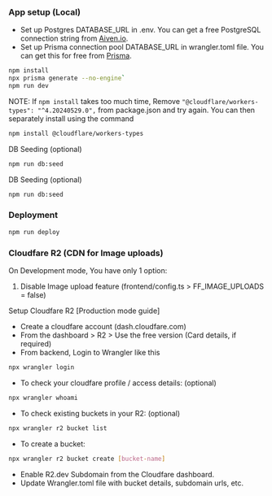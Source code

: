 ### App setup (Local)

- Set up Postgres DATABASE_URL in .env. You can get a free PostgreSQL connection string from [Aiven.io](https://aiven.io/).
- Set up Prisma connection pool DATABASE_URL in wrangler.toml file. You can get this for free from [Prisma](https://www.prisma.io/data-platform/accelerate).

```bash
npm install
npx prisma generate --no-engine`
npm run dev
```

NOTE: If `npm install` takes too much time, Remove `"@cloudflare/workers-types": "^4.20240529.0",` from package.json and try again. You can then separately install using the command 
```bash 
npm install @cloudflare/workers-types
 ```

DB Seeding (optional)
```bash
npm run db:seed
```

DB Seeding (optional)
```bash
npm run db:seed
```

### Deployment 
```bash
npm run deploy
```


### Cloudfare R2 (CDN for Image uploads)

On Development mode, You have only 1 option:
1. Disable Image upload feature (frontend/config.ts > FF_IMAGE_UPLOADS = false)

Setup Cloudfare R2 [Production mode guide]

- Create a cloudfare account (dash.cloudfare.com)
- From the dashboard > R2 > Use the free version (Card details, if required)
- From backend, Login to Wrangler like this
```bash
npx wrangler login
```
- To check your cloudfare profile / access details: (optional)
```bash
npx wrangler whoami
```
- To check existing buckets in your R2: (optional)
```bash
npx wrangler r2 bucket list
```
- To create a bucket:
```bash
npx wrangler r2 bucket create [bucket-name]
```
- Enable R2.dev Subdomain from the Cloudfare dashboard.
- Update Wrangler.toml file with bucket details, subdomain urls, etc.